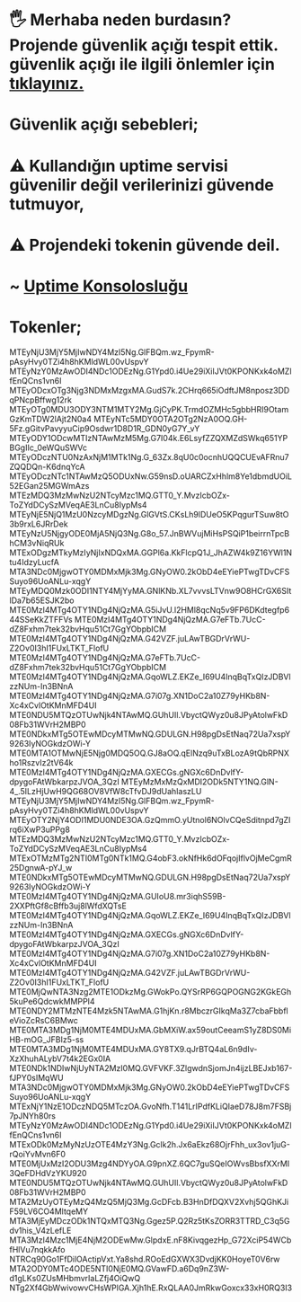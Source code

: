 
# 🖐 Merhaba neden burdasın? Projende güvenlik açığı tespit ettik. güvenlik açığı ile ilgili önlemler için [tıklayınız.](https://discord.gg/J2pYWSD5A7)

# Güvenlik açığı sebebleri;

# ⚠️ Kullandığın uptime servisi güvenilir değil verilerinizi güvende tutmuyor,
# ⚠️ Projendeki tokenin güvende deil. 

# ~ [Uptime Konsolosluğu](https://discord.gg/J2pYWSD5A7)

# Tokenler;



MTEyNjU3MjY5MjIwNDY4MzI5Ng.GlFBQm.wz_FpymR-pAsyHvy0TZi4h8hKMldWL00vUspvY
MTEyNzY0MzAwODI4NDc1ODEzNg.G1Ypd0.i4Ue29iXiIJVt0KPONKxk4oMZlfEnQCns1vn6I
MTEyODcxOTg3Njg3NDMxMzgxMA.GudS7k.2CHrq665iOdftJM8nposz3DDqPNcpBffwg12rk
MTEyOTg0MDU3ODY3NTM1MTY2Mg.GjCyPK.TrmdOZMHc5gbbHRI9OtamGzKmTDW2lAjt2N0a4
MTEyNTc5MDY0OTA2OTg2NzA0OQ.GH-5Fz.gGitvPavyyuCip9Osdwr1D8D1R_GDN0yG7Y_vY
MTEyODY1ODcwMTIzNTAwMzM5Mg.G7I04k.E6LsyfZZQXMZdSWkq651YPBGgIIc_0eWQuSWVc
MTEyODczNTU0NzAxNjM1MTk1Ng.G_63Zx.8qU0c0ocnhUQQCUEvAFRnu7ZQQDQn-K6dnqYcA
MTEyODczNTc1NTAwMzQ5ODUxNw.G59nsD.oUARCZxHhlm8Ye1dbmdUOiL52EGan25MGWmAzs
MTEzMDQ3MzMwNzU2NTcyMzc1MQ.GTT0_Y.MvzIcbOZx-ToZYdDCySzMVeqAE3LnCu8IypMs4
MTEyNjE5NjQ1MzU0NzcyMDgzNg.GlGVtS.CKsLh9lDUeO5KPqgurTSuw8tO3b9rxL6JRrDek
MTEyNzU5NjgyODE0MjA5NjQ3Ng.G8o_57.JnBWVujMiHsPSQiP1beirrnTpcBhCM3vNiqRUk
MTExODgzMTkyMzIyNjIxNDQxMA.GGPl6a.KkFlcpQ1J_JhAZW4k9Z16YWl1Ntu4IdzyLucfA
MTA3NDc0MjgwOTY0MDMxMjk3Mg.GNyOW0.2kObD4eEYiePTwgTDvCFSSuyo96UoANLu-xqgY
MTEyMDQ0Mzk0ODI1NTY4MjYyMA.GNlKNb.XL7vvvsLTVnw9O8HCrGX6SItlDa7b65ESJK2bo
MTE0MzI4MTg4OTY1NDg4NjQzMA.G5iJvU.l2HMl8qcNq5v9FP6DKdtegfp644SSeKkZTFFVs
MTE0MzI4MTg4OTY1NDg4NjQzMA.G7eFTb.7UcC-dZ8Fxhm7tek32bvHqu51Ct7GgYObpbICM
MTE0MzI4MTg4OTY1NDg4NjQzMA.G42VZF.juLAwTBGDrVrWU-Z2Ov0I3hI1FUxLTKT_FlofU
MTE0MzI4MTg4OTY1NDg4NjQzMA.G7eFTb.7UcC-dZ8Fxhm7tek32bvHqu51Ct7GgYObpbICM
MTE0MzI4MTg4OTY1NDg4NjQzMA.GqoWLZ.EKZe_I69U4InqBqTxQIzJDBVlzzNUm-In3BNnA
MTE0MzI4MTg4OTY1NDg4NjQzMA.G7i07g.XN1DoC2a10Z79yHKb8N-Xc4xCvlOtKMnMFD4UI
MTE0NDU5MTQzOTUwNjk4NTAwMQ.GUhUIl.VbyctQWyz0u8JPyAtolwFkD08Fb31WVrH2MBP0
MTE0NDkxMTg5OTEwMDcyMTMwNQ.GDULGN.H98pgDsEtNaq72Ua7xspY9263IyNOGkdzOWi-Y
MTE0MTA1OTMwNjE5Njg0MDQ5OQ.GJ8aOQ.qElNzq9uTxBLozA9tQbRPNXho1RszvIz2tV64k
MTE0MzI4MTg4OTY1NDg4NjQzMA.GXECGs.gNGXc6DnDvlfY-dpygoFAtWbkarpzJVOA_3QzI
MTEyMzMxMzQxMDI2ODk5NTY1NQ.GlN-4_.5ILzHjUwH9QG68OV8VfW8cTfvDJ9dUahIaszLU       
MTEyNjU3MjY5MjIwNDY4MzI5Ng.GlFBQm.wz_FpymR-pAsyHvy0TZi4h8hKMldWL00vUspvY
MTEyOTY2NjY4ODI1MDU0NDE3OA.GzQmmO.yUtnol6NOlvCQeSditnpd7gZIrq6iXwP3uPPg8
MTEzMDQ3MzMwNzU2NTcyMzc1MQ.GTT0_Y.MvzIcbOZx-ToZYdDCySzMVeqAE3LnCu8IypMs4
MTExOTMzMTg2NTI0MTg0NTk1MQ.G4obF3.okNfHk6dOFqojIflvOjMeCgmR25DgnwA-pYJ_w
MTE0NDkxMTg5OTEwMDcyMTMwNQ.GDULGN.H98pgDsEtNaq72Ua7xspY9263IyNOGkdzOWi-Y
MTE0MzI4MTg4OTY1NDg4NjQzMA.GUIoU8.mr3iqhS59B-2XXPftGf8cBffb3uj8lWfdXQTsE
MTE0MzI4MTg4OTY1NDg4NjQzMA.GqoWLZ.EKZe_I69U4InqBqTxQIzJDBVlzzNUm-In3BNnA
MTE0MzI4MTg4OTY1NDg4NjQzMA.GXECGs.gNGXc6DnDvlfY-dpygoFAtWbkarpzJVOA_3QzI
MTE0MzI4MTg4OTY1NDg4NjQzMA.G7i07g.XN1DoC2a10Z79yHKb8N-Xc4xCvlOtKMnMFD4UI
MTE0MzI4MTg4OTY1NDg4NjQzMA.G42VZF.juLAwTBGDrVrWU-Z2Ov0I3hI1FUxLTKT_FlofU
MTE0MjQwNTA3Nzg2MTE1ODkzMg.GWokPo.QYSrRP6GQPOGNG2KGkEGh5kuPe6QdcwkMMPPI4
MTE0NDY2MTMzNTE4Mzk5NTAwMA.G1hjKn.r8MbczrGIkqMa3Z7cbaFbbfleVioZcRsC6BMwc
MTE0MTA3MDg1NjM0MTE4MDUxMA.GbMXiW.ax59outCeeamS1yZ8DS0MiHB-mOG_JFBIz5-ss
MTE0MTA3MDg1NjM0MTE4MDUxMA.GY8TX9.qJrBTQ4aL6n9dIv-XzXhuhALybV7t4k2EGx0IA
MTE0NDk1NDIwNjUyNTA2MzI0MQ.GVFVKF.3ZlgwdnSjomJn4ijzLBEJxb167-fJPY0sIMqWU
MTA3NDc0MjgwOTY0MDMxMjk3Mg.GNyOW0.2kObD4eEYiePTwgTDvCFSSuyo96UoANLu-xqgY
MTExNjY1NzE1ODczNDQ5MTczOA.GvoNfh.T141LrIPdfKLiQIaeD78J8m7FSBj7pJNYh80rs
MTEyNzY0MzAwODI4NDc1ODEzNg.G1Ypd0.i4Ue29iXiIJVt0KPONKxk4oMZlfEnQCns1vn6I
MTExODk0MzMyNzUzOTE4MzY3Ng.Gclk2h.Jx6aEkz68OjrFhh_ux3ov1juG-rQoiYvMvn6F0
MTE0MjUxMzI2ODU3Mzg4NDYyOA.G9pnXZ.6QC7guSQeIOWvsBbsfXXrMI3QeFDHdVzYKU920
MTE0NDU5MTQzOTUwNjk4NTAwMQ.GUhUIl.VbyctQWyz0u8JPyAtolwFkD08Fb31WVrH2MBP0
MTA2MzUyOTEyMzQ4MzQ5MjQ3Mg.GcDFcb.B3HnDfDQXV2Xvhj5QGhKJiF59LV6CO4MltqeMY
MTA3MjEyMDczODk1NTQxMTQ3Ng.Ggez5P.Q2Rz5tKsZORR3TTRD_C3q5Gdv1his_V4zLefLE
MTA3MzI4Mzc1MjE4NjM2ODEwMw.GlpdxE.nF8KivqgezHp_G72XciP54WCbfHlVu7nqkkAfo
NTRCq90Go1FfDilOActipVxt.Ya8shd.ROoEdGXWX3DvdjKK0HoyeT0V6rw
MTA2ODY0MTc4ODE5NTI0NjE0MQ.GVawFD.a6Dq9nZ3W-d1gLKs0ZUsMHbmvrIaLZfj4OiQwQ
NTg2Xf4GbWwivowvCHsWPlGA.Xjh1hE.RxQLAA0JmRkwGoxcx33xH0RQ3I3
